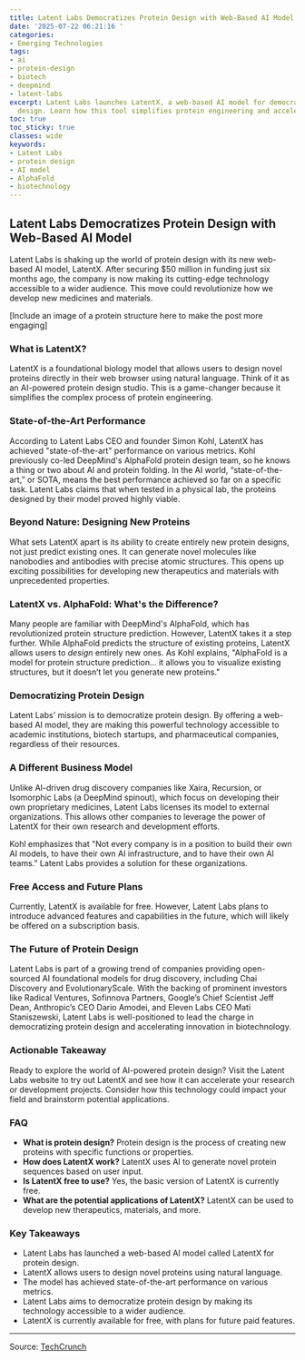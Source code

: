 ```yaml
---
title: Latent Labs Democratizes Protein Design with Web-Based AI Model
date: '2025-07-22 06:21:16 '
categories:
- Emerging Technologies
tags:
- ai
- protein-design
- biotech
- deepmind
- latent-labs
excerpt: Latent Labs launches LatentX, a web-based AI model for democratizing protein
  design. Learn how this tool simplifies protein engineering and accelerates research.
toc: true
toc_sticky: true
classes: wide
keywords:
- Latent Labs
- protein design
- AI model
- AlphaFold
- biotechnology
---
```


## Latent Labs Democratizes Protein Design with Web-Based AI Model

Latent Labs is shaking up the world of protein design with its new web-based AI model, LatentX. After securing $50 million in funding just six months ago, the company is now making its cutting-edge technology accessible to a wider audience. This move could revolutionize how we develop new medicines and materials.

[Include an image of a protein structure here to make the post more engaging]

### What is LatentX?

LatentX is a foundational biology model that allows users to design novel proteins directly in their web browser using natural language. Think of it as an AI-powered protein design studio. This is a game-changer because it simplifies the complex process of protein engineering.

### State-of-the-Art Performance

According to Latent Labs CEO and founder Simon Kohl, LatentX has achieved "state-of-the-art" performance on various metrics. Kohl previously co-led DeepMind's AlphaFold protein design team, so he knows a thing or two about AI and protein folding. In the AI world, “state-of-the-art,” or SOTA, means the best performance achieved so far on a specific task. Latent Labs claims that when tested in a physical lab, the proteins designed by their model proved highly viable.

### Beyond Nature: Designing New Proteins

What sets LatentX apart is its ability to create entirely new protein designs, not just predict existing ones. It can generate novel molecules like nanobodies and antibodies with precise atomic structures. This opens up exciting possibilities for developing new therapeutics and materials with unprecedented properties.

### LatentX vs. AlphaFold: What's the Difference?

Many people are familiar with DeepMind's AlphaFold, which has revolutionized protein structure prediction. However, LatentX takes it a step further. While AlphaFold predicts the structure of existing proteins, LatentX allows users to *design* entirely new ones. As Kohl explains, "AlphaFold is a model for protein structure prediction… it allows you to visualize existing structures, but it doesn’t let you generate new proteins."

### Democratizing Protein Design

Latent Labs' mission is to democratize protein design. By offering a web-based AI model, they are making this powerful technology accessible to academic institutions, biotech startups, and pharmaceutical companies, regardless of their resources.

### A Different Business Model

Unlike AI-driven drug discovery companies like Xaira, Recursion, or Isomorphic Labs (a DeepMind spinout), which focus on developing their own proprietary medicines, Latent Labs licenses its model to external organizations. This allows other companies to leverage the power of LatentX for their own research and development efforts.

Kohl emphasizes that "Not every company is in a position to build their own AI models, to have their own AI infrastructure, and to have their own AI teams." Latent Labs provides a solution for these organizations.

### Free Access and Future Plans

Currently, LatentX is available for free. However, Latent Labs plans to introduce advanced features and capabilities in the future, which will likely be offered on a subscription basis.

### The Future of Protein Design

Latent Labs is part of a growing trend of companies providing open-sourced AI foundational models for drug discovery, including Chai Discovery and EvolutionaryScale. With the backing of prominent investors like Radical Ventures, Sofinnova Partners, Google’s Chief Scientist Jeff Dean, Anthropic’s CEO Dario Amodei, and Eleven Labs CEO Mati Staniszewski, Latent Labs is well-positioned to lead the charge in democratizing protein design and accelerating innovation in biotechnology.

### Actionable Takeaway

Ready to explore the world of AI-powered protein design? Visit the Latent Labs website to try out LatentX and see how it can accelerate your research or development projects. Consider how this technology could impact your field and brainstorm potential applications.

### FAQ

*   **What is protein design?** Protein design is the process of creating new proteins with specific functions or properties.
*   **How does LatentX work?** LatentX uses AI to generate novel protein sequences based on user input.
*   **Is LatentX free to use?** Yes, the basic version of LatentX is currently free.
*   **What are the potential applications of LatentX?** LatentX can be used to develop new therapeutics, materials, and more.

### Key Takeaways

*   Latent Labs has launched a web-based AI model called LatentX for protein design.
*   LatentX allows users to design novel proteins using natural language.
*   The model has achieved state-of-the-art performance on various metrics.
*   Latent Labs aims to democratize protein design by making its technology accessible to a wider audience.
*   LatentX is currently available for free, with plans for future paid features.

---

Source: [TechCrunch](https://techcrunch.com/2025/07/21/latent-labs-launches-web-based-ai-model-to-democratize-protein-design/)